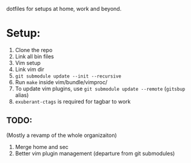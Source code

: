 dotfiles for setups at home, work and beyond.

Setup:
=====

1. Clone the repo
2. Link all bin files
3. Vim setup
  1. Link vim dir
  2. `git submodule update --init --recursive`
  3. Run `make` inside vim/bundle/vimproc/
4. To update vim plugins, use `git submodule update --remote` (`gitsbup` alias)
5. `exuberant-ctags` is required for tagbar to work

TODO:
-----

(Mostly a revamp of the whole organizaiton)

1. Merge home and sec
2. Better vim plugin management (departure from git submodules)
